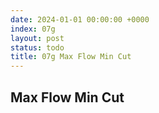 ```yaml
---
date: 2024-01-01 00:00:00 +0000
index: 07g
layout: post
status: todo
title: 07g Max Flow Min Cut
---
```


## Max Flow Min Cut